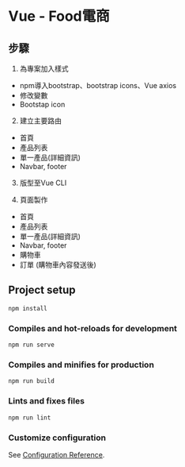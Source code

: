 # Vue -  Food電商 

## 步驟
1. 為專案加入樣式
  - npm導入bootstrap、bootstrap icons、Vue axios
  - 修改變數
  - Bootstap icon

2. 建立主要路由
  - 首頁
  - 產品列表
  - 單一產品(詳細資訊)
  - Navbar, footer

3. 版型至Vue CLI

4. 頁面製作
  - 首頁
  - 產品列表
  - 單一產品(詳細資訊)
  - Navbar, footer
  - 購物車
  - 訂單 (購物車內容發送後)

## Project setup
```
npm install
```

### Compiles and hot-reloads for development
```
npm run serve
```

### Compiles and minifies for production
```
npm run build
```

### Lints and fixes files
```
npm run lint
```

### Customize configuration
See [Configuration Reference](https://cli.vuejs.org/config/).
